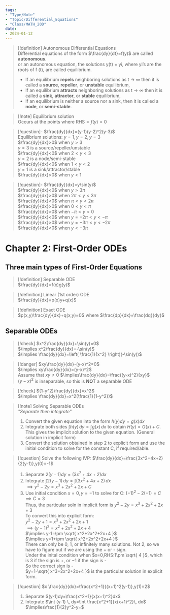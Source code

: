 ```yaml
---
tags:
- "Type/Note"
- "Topic/Differential_Equations"
- "Class/MATH_20D"
date:
- 2024-01-12
---
```

> [!definition] Autonomous Differential Equations  
> Differential equations of the form $\frac{dy}{dt}=f(y)$ are called **autonomous**.  
> or an autonomous equation, the solutions y(t) = yi, where yi’s are the  
> roots of f (t), are called equilibrium.  
> - If an equilibrium **repels** neighboring solutions as t → ∞ then it is called a **source**, **repeller**, or **unstable** equilibrium,  
> - If an equilibrium **attracts** neighboring solutions as t → ∞ then it is called a **sink**, **attractor**, or **stable** equilibrium,  
> - If an equilibrium is neither a source nor a sink, then it is called a **node**, or **semi-stable**.  

> [!note] Equilibrium solution  
> Occurs at the points where $\text{RHS}=f(y)=0$  

> [!question]- $\frac{dy}{dx}=(y-1)(y-2)^2(y-3)$  
> Equilibrium solutions: $y=1,y=2,y=3$  
> $\frac{dy}{dx}>0$ when $y>3$  
> $y=3$ is a source/repeller/unstable  
> $\frac{dy}{dx}<0$ when $2<y<3$  
> $y=2$ is a node/semi-stable  
> $\frac{dy}{dx}<0$ when $1<y<2$  
> $y=1$ is a sink/attractor/stable  
> $\frac{dy}{dx}>0$ when $y<1$  

> [!question]- $\frac{dy}{dx}=y\sin(y)$  
> $\frac{dy}{dx}<0$ when $y>3\pi$  
> $\frac{dy}{dx}>0$ when $2\pi<y<3\pi$  
> $\frac{dy}{dx}<0$ when $\pi<y<2\pi$  
> $\frac{dy}{dx}>0$ when $0<y<\pi$  
> $\frac{dy}{dx}>0$ when $-\pi<y<0$  
> $\frac{dy}{dx}<0$ when $y=-2\pi<y<-\pi$  
> $\frac{dy}{dx}>0$ when $y=-3\pi<y<-2\pi$  
> $\frac{dy}{dx}<0$ when $y<-3\pi$  

# Chapter 2: First-Order ODEs  

## Three main types of First-Order Equations  

> [!definition] Separable ODE  
> $\frac{dy}{dx}=f(x)g(y)$  

> [!definition] Linear (1st order) ODE  
> $\frac{dy}{dx}=p(x)y+q(x)$  

> [!definition] Exact ODE  
> $p(x,y)\frac{dy}{dx}+q(x,y)=0$ where $\frac{dp}{dx}=\frac{dq}{dy}$  

## Separable ODEs  

> [!check] $x^2\frac{dy}{dx}+\sin(y)=0$  
> $\implies x^2\frac{dy}{dx}=-\sin(y)$  
> $\implies \frac{dy}{dx}=\left( \frac{1}{x^2} \right)(-\sin(y))$  

> [!danger] $xy\frac{dy}{dx}-(y-x)^2=0$  
> $\implies xy\frac{dy}{dx}=(y-x)^2$  
> Assume that $xy\neq 0$ $\implies\frac{dy}{dx}=\frac{(y-x)^2}{xy}$  
> $(y-x)^2$ is inseparable, so this is **NOT** a separable ODE  

> [!check] $(1-y^2)\frac{dy}{dx}=x^2$  
> $\implies \frac{dy}{dx}=x^2(\frac{1}{1-y^2})$  

> [!note] Solving Separable ODEs  
> *"Separate then integrate"*  
> 1. Convert the given equation into the form $h(y)dy=g(x)dx$  
> 2. Integrate both sides $\int h(y) \, dy=\int g(x) \, dx$ to obtain $H(y)=G(x)+C$. This gives the implicit solution to the given equation. (General solution in implicit form)  
> 3. Convert the solution obtained in step 2 to explicit form and use the initial condition to solve for the constant C, if required/able.  

> [!question] Solve the following IVP: $\frac{dy}{dx}=\frac{3x^2+4x+2}{2(y-1)},y(0)=-1$  
> 1. Separate $2(y-1)dy=(3x^2+4x+2)dx$  
> 2. Integrate $\int 2(y-1) \, dy=\int (3x^2+4x+2) \, dx$  
> $\implies y^2-2y=x^3+2x^2+2x+C$  
> 3. Use initial condition $x=0,y=-1$ to solve for C: $(-1)^2-2(-1)=C\implies C=3$  
> Thus, the particular soln in implicit form is $y^2-2y=x^3+2x^2+2x+3$  
> To convert this into explicit form:  
> $y^2-2y+1=x^3+2x^2+2x+1$  
> $\implies (y-1)^2=x^2+2x^2+2x+4$  
> $\implies y-1=\pm \sqrt{ x^2+2x^2+2x+4 }$  
> $\implies y=1+\pm \sqrt{ x^2+2x^2+2x+4 }$  
> There can only be 0, 1, or infinitely many solutions. Not 2, so we have to figure out if we are using the + or - sign.  
> Under the inital condition when $x=0,RHS:1\pm \sqrt{ 4 }$, which is $3$ if the sign is +, or $-1$ if the sign is -  
> So the correct sign is -  
> $y=1-\sqrt{ x^3+2x^2+2x+4 }$ is the particular solution in explicit form.  

> [!question] $x \frac{dy}{dx}=\frac{x^2+1}{(x+1)^2(y-1)},y(1)=2$  
> 1. Separate $(y-1)dy=\frac{x^2+1}{x(x+1)^2}dx$  
> 2. Integrate $\int (y-1) \, dy=\int \frac{x^2+1}{x(x+1)^2}\, dx$  
> $\implies\frac{1}{2}y^2-y=$  
